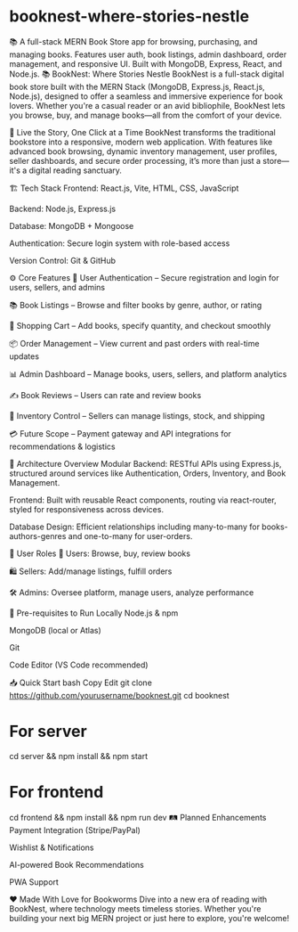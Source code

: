 # booknest-where-stories-nestle
📚 A full-stack MERN Book Store app for browsing, purchasing, and managing books. Features user auth, book listings, admin dashboard, order management, and responsive UI. Built with MongoDB, Express, React, and Node.js.
📚 BookNest: Where Stories Nestle
BookNest is a full-stack digital book store built with the MERN Stack (MongoDB, Express.js, React.js, Node.js), designed to offer a seamless and immersive experience for book lovers. Whether you're a casual reader or an avid bibliophile, BookNest lets you browse, buy, and manage books—all from the comfort of your device.

🚀 Live the Story, One Click at a Time
BookNest transforms the traditional bookstore into a responsive, modern web application. With features like advanced book browsing, dynamic inventory management, user profiles, seller dashboards, and secure order processing, it’s more than just a store—it's a digital reading sanctuary.

🏗️ Tech Stack
Frontend: React.js, Vite, HTML, CSS, JavaScript

Backend: Node.js, Express.js

Database: MongoDB + Mongoose

Authentication: Secure login system with role-based access

Version Control: Git & GitHub

⚙️ Core Features
🔐 User Authentication – Secure registration and login for users, sellers, and admins

📚 Book Listings – Browse and filter books by genre, author, or rating

🛒 Shopping Cart – Add books, specify quantity, and checkout smoothly

📦 Order Management – View current and past orders with real-time updates

📊 Admin Dashboard – Manage books, users, sellers, and platform analytics

✍️ Book Reviews – Users can rate and review books

🔄 Inventory Control – Sellers can manage listings, stock, and shipping

💳 Future Scope – Payment gateway and API integrations for recommendations & logistics

🔧 Architecture Overview
Modular Backend: RESTful APIs using Express.js, structured around services like Authentication, Orders, Inventory, and Book Management.

Frontend: Built with reusable React components, routing via react-router, styled for responsiveness across devices.

Database Design: Efficient relationships including many-to-many for books-authors-genres and one-to-many for user-orders.

🧠 User Roles
👤 Users: Browse, buy, review books

🛍️ Sellers: Add/manage listings, fulfill orders

🛠️ Admins: Oversee platform, manage users, analyze performance

🔑 Pre-requisites to Run Locally
Node.js & npm

MongoDB (local or Atlas)

Git

Code Editor (VS Code recommended)

📥 Quick Start
bash
Copy
Edit
git clone https://github.com/yourusername/booknest.git
cd booknest
# For server
cd server && npm install && npm start
# For frontend
cd frontend && npm install && npm run dev
🛤️ Planned Enhancements
Payment Integration (Stripe/PayPal)

Wishlist & Notifications

AI-powered Book Recommendations

PWA Support

❤️ Made With Love for Bookworms
Dive into a new era of reading with BookNest, where technology meets timeless stories. Whether you're building your next big MERN project or just here to explore, you're welcome!
